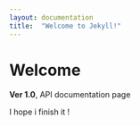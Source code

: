 ```yaml
---
layout: documentation
title:  "Welcome to Jekyll!"
---
```


# Welcome

**Ver 1.0**, API documentation page

I hope i finish it !